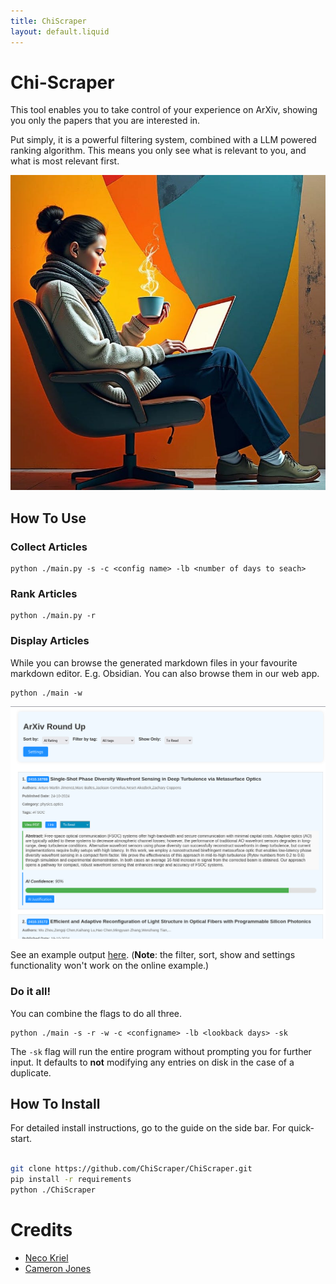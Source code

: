 ```yaml
---
title: ChiScraper
layout: default.liquid
---
```


# Chi-Scraper

This tool enables you to take control of your experience on ArXiv, showing you only the 
papers that you are interested in.

Put simply, it is a powerful filtering system, combined with a LLM powered ranking algorithm. This means you only see what is relevant to you, and what is most relevant first. 

![Banner image of a woman drinking a coffee and browsing on her laptop.](Assets/Banner.jpg)

## How To Use

### Collect Articles

```
python ./main.py -s -c <config name> -lb <number of days to seach>
```


### Rank Articles

```
python ./main.py -r
```

### Display Articles 

While you can browse the generated markdown files in your favourite markdown editor. E.g. Obsidian. You can also browse them in our web app.

```
python ./main -w
```


![Screenshot of the UI. There is a blue header with fields for "Sort", "Filter" and "Show Only", and a settings button. Below is a list of of ArXiv articles in a numbered list with ranked by relevance.](Assets/webAppUI.png)

See an example output [here](./ArXivRoundUpExample.html). (**Note**: the filter, sort, show and settings functionality won't work on the online example.)

### Do it all!
You can combine the flags to do all three. 

```
python ./main -s -r -w -c <configname> -lb <lookback days> -sk
```

The `-sk` flag will run the entire program without prompting you for further input. It defaults to **not** modifying any entries on disk in the case of a duplicate. 





## How To Install

For detailed install instructions, go to the guide on the side bar. For quick-start. 

```bash

git clone https://github.com/ChiScraper/ChiScraper.git
pip install -r requirements
python ./ChiScraper

```


# Credits
- [Neco Kriel](https://astrokriel.github.io/) 
- [Cameron Jones](https://caffeineandlasers.neocities.org/)